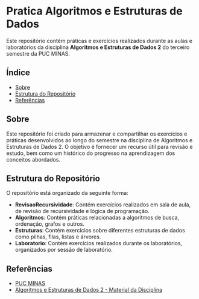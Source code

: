 # Pratica Algoritmos e Estruturas de Dados

Este repositório contém práticas e exercícios realizados durante as aulas e laboratórios da disciplina **Algoritmos e Estruturas de Dados 2** do terceiro semestre da PUC MINAS.

## Índice

- [Sobre](#sobre)
- [Estrutura do Repositório](#estrutura-do-repositório)
- [Referências](#referências)

## Sobre

Este repositório foi criado para armazenar e compartilhar os exercícios e práticas desenvolvidos ao longo do semestre na disciplina de Algoritmos e Estruturas de Dados 2. O objetivo é fornecer um recurso útil para revisão e estudo, bem como um histórico do progresso na aprendizagem dos conceitos abordados.

## Estrutura do Repositório

O repositório está organizado da seguinte forma:

- **RevisaoRecursividade**: Contém exercícios realizados em sala de aula, de revisão de recursividade e lógica de programação.
- **Algoritmos**: Contém práticas relacionadas a algoritmos de busca, ordenação, grafos e outros.
- **Estruturas**: Contém exercícios sobre diferentes estruturas de dados como pilhas, filas, listas e árvores.
- **Laboratorio**: Contém exercícios realizados durante os laboratórios, organizados por sessão de laboratório.

## Referências

- [PUC MINAS](https://www.pucminas.br/)
- [Algoritmos e Estruturas de Dados 2 - Material da Disciplina](#) 
  
  




